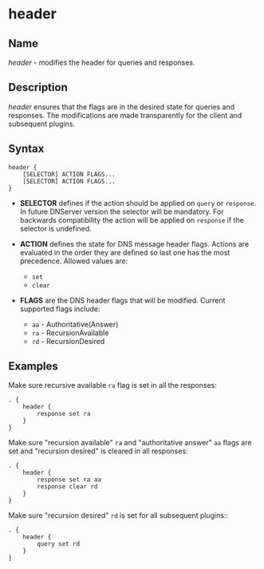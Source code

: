 # header

## Name

*header* - modifies the header for queries and responses.

## Description

*header* ensures that the flags are in the desired state for queries and responses.
The modifications are made transparently for the client and subsequent plugins.

## Syntax

~~~
header {
    [SELECTOR] ACTION FLAGS...
    [SELECTOR] ACTION FLAGS...
}
~~~

* **SELECTOR** defines if the action should be applied on `query` or `response`. In future DNServer version the selector will be mandatory. For backwards compatibility the action will be applied on `response` if the selector is undefined.

* **ACTION** defines the state for DNS message header flags. Actions are evaluated in the order they are defined so last one has the
  most precedence. Allowed values are:
    * `set`
    * `clear`
* **FLAGS** are the DNS header flags that will be modified. Current supported flags include:
    * `aa` - Authoritative(Answer)
    * `ra` - RecursionAvailable
    * `rd` - RecursionDesired

## Examples

Make sure recursive available `ra` flag is set in all the responses:

~~~ corefile
. {
    header {
        response set ra
    }
}
~~~

Make sure "recursion available" `ra` and "authoritative answer" `aa` flags are set and "recursion desired" is cleared in all responses:

~~~ corefile
. {
    header {
        response set ra aa
        response clear rd
    }
}
~~~

Make sure "recursion desired" `rd` is set for all subsequent plugins::

~~~ corefile
. {
    header {
        query set rd
    }
}
~~~
